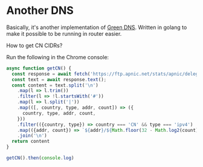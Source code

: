 # Another DNS

Basically, it's another implementation of [Green DNS](https://github.com/faicker/greendns). Written in golang to make it possible to be running in router easier.

How to get CN CIDRs?

Run the following in the Chrome console:

```js
async function getCN() {
  const response = await fetch('https://ftp.apnic.net/stats/apnic/delegated-apnic-latest')
  const text = await response.text();
  const content = text.split('\n')
    .map(l => l.trim())
    .filter(l => !l.startsWith('#'))
    .map(l => l.split('|'))
    .map(([, country, type, addr, count]) => ({
      country, type, addr, count,
    }))
    .filter(({country, type}) => country === 'CN' && type === 'ipv4')
    .map(({addr, count}) => `${addr}/${Math.floor(32 - Math.log2(count))}`)
    .join('\n')
  return content
}

getCN().then(console.log)
```

